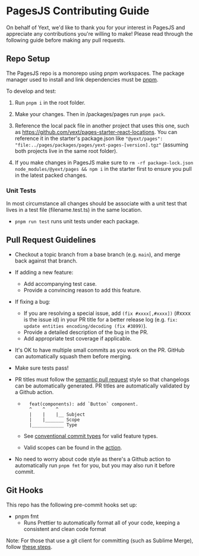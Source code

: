 # PagesJS Contributing Guide

On behalf of Yext, we'd like to thank you for your interest in PagesJS and appreciate any contributions you're willing to make! Please read through the following guide before making any pull requests.

## Repo Setup

The PagesJS repo is a monorepo using pnpm workspaces. The package manager used to install and link dependencies must be [pnpm](https://pnpm.io/).

To develop and test:

1. Run `pnpm i` in the root folder.

2. Make your changes. Then in /packages/pages run `pnpm pack`.

3. Reference the local pack file in another project that uses this one, such as https://github.com/yext/pages-starter-react-locations. You can reference it in the starter's package.json like `"@yext/pages": "file:../pages/packages/pages/yext-pages-[version].tgz"` (assuming both projects live in the same root folder).

4. If you make changes in PagesJS make sure to `rm -rf package-lock.json node_modules/@yext/pages && npm i` in the starter first to ensure you pull in the latest packed changes.

### Unit Tests

In most circumstance all changes should be associate with a unit test that lives in a test file (filename.test.ts) in the same location.

- `pnpm run test` runs unit tests under each package.

## Pull Request Guidelines

- Checkout a topic branch from a base branch (e.g. `main`), and merge back against that branch.

- If adding a new feature:

  - Add accompanying test case.
  - Provide a convincing reason to add this feature.

- If fixing a bug:

  - If you are resolving a special issue, add `(fix #xxxx[,#xxxx])` (#xxxx is the issue id) in your PR title for a better release log (e.g. `fix: update entities encoding/decoding (fix #3899)`).
  - Provide a detailed description of the bug in the PR.
  - Add appropriate test coverage if applicable.

- It's OK to have multiple small commits as you work on the PR. GitHub can automatically squash them before merging.

- Make sure tests pass!

- PR titles must follow the [semantic pull request](https://github.com/marketplace/actions/semantic-pull-request) style so that changelogs can be automatically generated. PR titles are automatically validated by a Github action.

  - ```
      feat(components): add `Button` component.
      ^    ^    ^
      |    |    |__ Subject
      |    |_______ Scope
      |____________ Type

    ```

  - See [conventional commit types](https://github.com/commitizen/conventional-commit-types/blob/master/index.json) for valid feature types.
  - Valid scopes can be found in the [action](https://github.com/yext/pages/blob/main/.github/workflows/semantic-pull-request.yml).

- No need to worry about code style as there's a Github action to automatically run `pnpm fmt` for you, but you may also run it before commit.

## Git Hooks

This repo has the following pre-commit hooks set up:

- pnpm fmt
  - Runs Prettier to automatically format all of your code, keeping a consistent and clean code format

Note: For those that use a git client for committing (such as Sublime Merge), follow [these steps](https://typicode.github.io/husky/#/?id=command-not-found).
